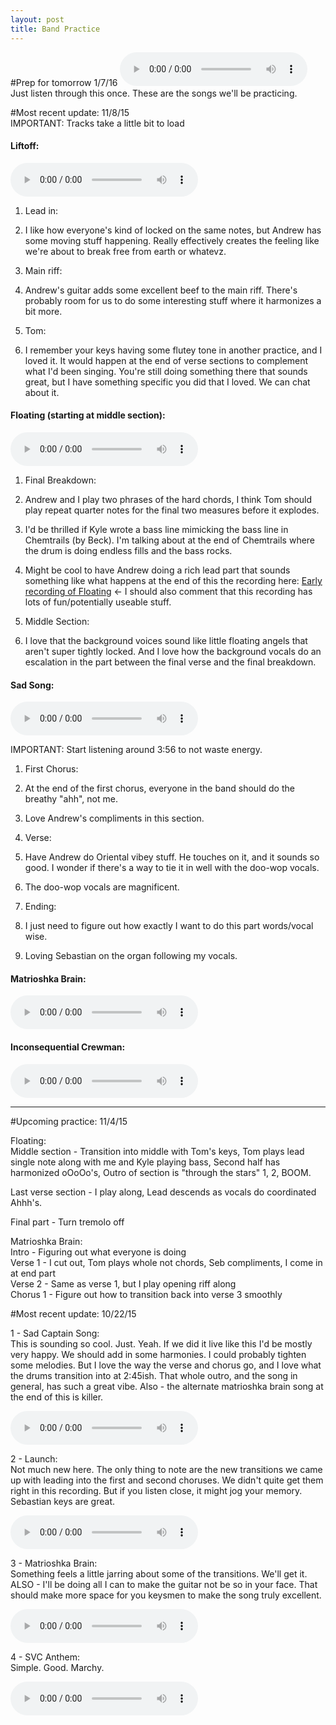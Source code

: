 ```yaml
---
layout: post
title: Band Practice
---
```


#Prep for tomorrow 1/7/16
<audio controls>
<source src="{{ site.baseurl }}/audio/1-7practiceprep.mp3" type="audio/mpeg">
</audio>
Just listen through this once. These are the songs we'll be practicing.


#Most recent update: 11/8/15  
IMPORTANT: Tracks take a little bit to load  

#### Liftoff:  
<audio controls>
<source src="{{ site.baseurl }}/audio/114-liftoff.mp3" type="audio/mpeg">
</audio>

1.  Lead in:  
  1. I like how everyone's kind of locked on the same notes, but Andrew has some moving stuff happening. Really effectively creates the feeling like we're about to break free from earth or whatevz.
  
2.  Main riff:  
  1. Andrew's guitar adds some excellent beef to the main riff. There's probably room for us to do some interesting stuff where it harmonizes a bit more.   
  
3. Tom:  
  1. I remember your keys having some flutey tone in another practice, and I loved it. It would happen at the end of verse sections to complement what I'd been singing. You're still doing something there that sounds great, but I have something specific you did that I loved. We can chat about it.  
  


#### Floating (starting at middle section):  
<audio controls>
<source src="{{ site.baseurl }}/audio/114-float-second-half.mp3" type="audio/mpeg">
</audio>

1. Final Breakdown:  
  1. Andrew and I play two phrases of the hard chords, I think Tom should play repeat quarter notes for the final two measures before it explodes.  
  2. I'd be thrilled if Kyle wrote a bass line mimicking the bass line in Chemtrails (by Beck). I'm talking about at the end of Chemtrails where the drum is doing endless fills and the bass rocks.  
  3. Might be cool to have Andrew doing a rich lead part that sounds something like what happens at the end of this the recording here: [Early recording of Floating](http://jaredclarkgay.github.io/svc-matrioshka-brain/All%20Songs/) <- I should also comment that this recording has lots of fun/potentially useable stuff.
  
2. Middle Section:  
  1. I love that the background voices sound like little floating angels that aren't super tightly locked. And I love how the background vocals do an escalation in the part between the final verse and the final breakdown.  

#### Sad Song:
<audio controls>
<source src="{{ site.baseurl }}/audio/114-sadsong.mp3" type="audio/mpeg">
</audio>

IMPORTANT: Start listening around 3:56 to not waste energy.  

1. First Chorus:  
  1. At the end of the first chorus, everyone in the band should do the breathy "ahh", not me.  
  2. Love Andrew's compliments in this section.
  
2. Verse:  
  1. Have Andrew do Oriental vibey stuff. He touches on it, and it sounds so good. I wonder if there's a way to tie it in well with the doo-wop vocals.  
  2. The doo-wop vocals are magnificent.  
  
3. Ending:
  1. I just need to figure out how exactly I want to do this part words/vocal wise.  
  
4. Loving Sebastian on the organ following my vocals.  

#### Matrioshka Brain:
<audio controls>
<source src="{{ site.baseurl }}/audio/114-matbrain.mp3" type="audio/mpeg">
</audio>

#### Inconsequential Crewman:
<audio controls>
<source src="{{ site.baseurl }}/audio/114-ic.mp3" type="audio/mpeg">
</audio>


------------------------------------


#Upcoming practice: 11/4/15  

Floating:  
Middle section - Transition into middle with Tom's keys, Tom plays lead single note along with me and Kyle playing bass, Second half has harmonized oOoOo's, Outro of section is "through the stars" 1, 2, BOOM.  

Last verse section - I play along, Lead descends as vocals do coordinated Ahhh's.  

Final part - Turn tremolo off


Matrioshka Brain:  
Intro - Figuring out what everyone is doing  
Verse 1 - I cut out, Tom plays whole not chords, Seb compliments, I come in at end part  
Verse 2 - Same as verse 1, but I play opening riff along  
Chorus 1 - Figure out how to transition back into verse 3 smoothly


#Most recent update: 10/22/15  

1 - Sad Captain Song:  
This is sounding so cool. Just. Yeah. If we did it live like this I'd be mostly very happy. We should add in some harmonies. I could probably tighten some melodies. But I love the way the verse and chorus go, and I love what the drums transition into at 2:45ish. That whole outro, and the song in general, has such a great vibe. Also - the alternate matrioshka brain song at the end of this is killer.  

<audio controls>
<source src="{{ site.baseurl }}/audio/bp1-sadcaptain.mp3" type="audio/mpeg">
</audio>

2 - Launch:  
Not much new here. The only thing to note are the new transitions we came up with leading into the first and second choruses. We didn't quite get them right in this recording. But if you listen close, it might jog your memory. Sebastian keys are great.

<audio controls>
<source src="{{ site.baseurl }}/audio/bp1-launch.mp3" type="audio/mpeg">
</audio>

3 - Matrioshka Brain:  
Something feels a little jarring about some of the transitions. We'll get it. ALSO - I'll be doing all I can to make the guitar not be so in your face. That should make more space for you keysmen to make the song truly excellent.

<audio controls>
<source src="{{ site.baseurl }}/audio/bp1-matrioshka.mp3" type="audio/mpeg">
</audio>

4 - SVC Anthem:  
Simple. Good. Marchy.  

<audio controls>
<source src="{{ site.baseurl }}/audio/bp1-svc-anthem.mp3" type="audio/mpeg">
</audio>